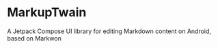 # MarkupTwain
A Jetpack Compose UI library for editing Markdown content on Android, based on Markwon
